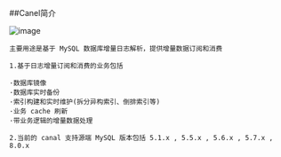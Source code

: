 ##Canel简介

![image](https://github.com/Tandoy/Bigdata-learn/blob/master/Hudi/images/Hudi-cli%E6%B5%8B%E8%AF%95.PNG)

    主要用途是基于 MySQL 数据库增量日志解析，提供增量数据订阅和消费
    
    1.基于日志增量订阅和消费的业务包括
    
    ·数据库镜像
    ·数据库实时备份
    ·索引构建和实时维护(拆分异构索引、倒排索引等)
    ·业务 cache 刷新
    ·带业务逻辑的增量数据处理
    
    2.当前的 canal 支持源端 MySQL 版本包括 5.1.x , 5.5.x , 5.6.x , 5.7.x , 8.0.x